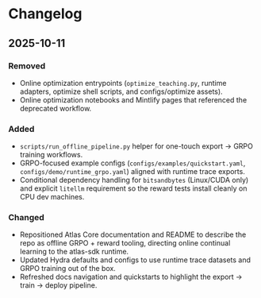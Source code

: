 # Changelog

## 2025-10-11

### Removed
- Online optimization entrypoints (`optimize_teaching.py`, runtime adapters, optimize shell scripts, and configs/optimize assets).
- Online optimization notebooks and Mintlify pages that referenced the deprecated workflow.

### Added
- `scripts/run_offline_pipeline.py` helper for one-touch export → GRPO training workflows.
- GRPO-focused example configs (`configs/examples/quickstart.yaml`, `configs/demo/runtime_grpo.yaml`) aligned with runtime trace exports.
- Conditional dependency handling for `bitsandbytes` (Linux/CUDA only) and explicit `litellm` requirement so the reward tests install cleanly on CPU dev machines.

### Changed
- Repositioned Atlas Core documentation and README to describe the repo as offline GRPO + reward tooling, directing online continual learning to the atlas-sdk runtime.
- Updated Hydra defaults and configs to use runtime trace datasets and GRPO training out of the box.
- Refreshed docs navigation and quickstarts to highlight the export → train → deploy pipeline.
